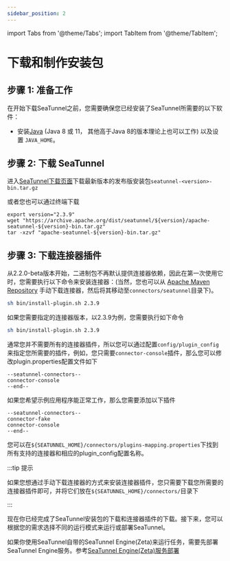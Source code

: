 ```yaml
---
sidebar_position: 2
---
```


import Tabs from '@theme/Tabs';
import TabItem from '@theme/TabItem';

# 下载和制作安装包

## 步骤 1: 准备工作

在开始下载SeaTunnel之前，您需要确保您已经安装了SeaTunnel所需要的以下软件：

* 安装[Java](https://www.java.com/en/download/) (Java 8 或 11， 其他高于Java 8的版本理论上也可以工作) 以及设置 `JAVA_HOME`。

## 步骤 2: 下载 SeaTunnel

进入[SeaTunnel下载页面](https://seatunnel.apache.org/download)下载最新版本的发布版安装包`seatunnel-<version>-bin.tar.gz`

或者您也可以通过终端下载

```shell
export version="2.3.9"
wget "https://archive.apache.org/dist/seatunnel/${version}/apache-seatunnel-${version}-bin.tar.gz"
tar -xzvf "apache-seatunnel-${version}-bin.tar.gz"
```

## 步骤 3: 下载连接器插件

从2.2.0-beta版本开始，二进制包不再默认提供连接器依赖，因此在第一次使用它时，您需要执行以下命令来安装连接器：(当然，您也可以从 [Apache Maven Repository](https://repo.maven.apache.org/maven2/org/apache/seatunnel/) 手动下载连接器，然后将其移动至`connectors/seatunnel`目录下)。

```bash
sh bin/install-plugin.sh 2.3.9
```

如果您需要指定的连接器版本，以2.3.9为例，您需要执行如下命令

```bash
sh bin/install-plugin.sh 2.3.9
```

通常您并不需要所有的连接器插件，所以您可以通过配置`config/plugin_config`来指定您所需要的插件，例如，您只需要`connector-console`插件，那么您可以修改plugin.properties配置文件如下

```plugin_config
--seatunnel-connectors--
connector-console
--end--
```

如果您希望示例应用程序能正常工作，那么您需要添加以下插件

```plugin_config
--seatunnel-connectors--
connector-fake
connector-console
--end--
```

您可以在`${SEATUNNEL_HOME}/connectors/plugins-mapping.properties`下找到所有支持的连接器和相应的plugin_config配置名称。

:::tip 提示

如果您想通过手动下载连接器的方式来安装连接器插件，您只需要下载您所需要的连接器插件即可，并将它们放在`${SEATUNNEL_HOME}/connectors/`目录下

:::

现在你已经完成了SeaTunnel安装包的下载和连接器插件的下载。接下来，您可以根据您的需求选择不同的运行模式来运行或部署SeaTunnel。

如果你使用SeaTunnel自带的SeaTunnel Engine(Zeta)来运行任务，需要先部署SeaTunnel Engine服务。参考[SeaTunnel Engine(Zeta)服务部署](deployment.md)
